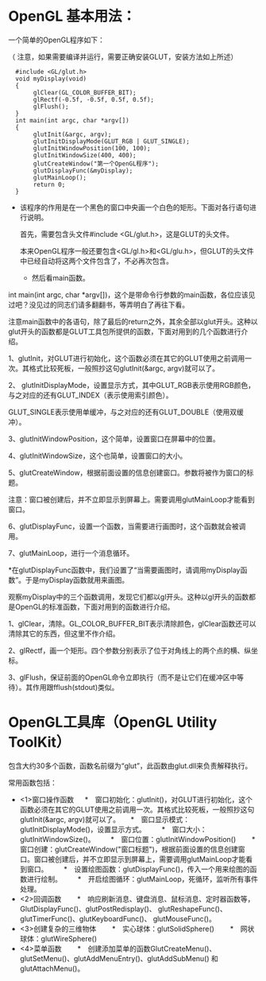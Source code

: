 # OpenGL 基本用法：
 
   一个简单的OpenGL程序如下：
   
   （ 注意，如果需要编译并运行，需要正确安装GLUT，安装方法如上所述）

      #include <GL/glut.h>
      void myDisplay(void)
      {
           glClear(GL_COLOR_BUFFER_BIT);
           glRectf(-0.5f, -0.5f, 0.5f, 0.5f);
           glFlush();
      }
      int main(int argc, char *argv[])
      {
           glutInit(&argc, argv);
           glutInitDisplayMode(GLUT_RGB | GLUT_SINGLE);
           glutInitWindowPosition(100, 100);
           glutInitWindowSize(400, 400);
           glutCreateWindow("第一个OpenGL程序");
           glutDisplayFunc(&myDisplay);
           glutMainLoop();
           return 0;
      }
      
 * 该程序的作用是在一个黑色的窗口中央画一个白色的矩形。下面对各行语句进行说明。
 
     首先，需要包含头文件#include <GL/glut.h>，这是GLUT的头文件。
        
     本来OpenGL程序一般还要包含<GL/gl.h>和<GL/glu.h>，但GLUT的头文件中已经自动将这两个文件包含了，不必再次包含。
       
    * 然后看main函数。
     
int main(int argc, char *argv[])，这个是带命令行参数的main函数，各位应该见过吧？没见过的同志们请多翻翻书，等弄明白了再往下看。

注意main函数中的各语句，除了最后的return之外，其余全部以glut开头。这种以glut开头的函数都是GLUT工具包所提供的函数，下面对用到的几个函数进行介绍。

1、glutInit，对GLUT进行初始化，这个函数必须在其它的GLUT使用之前调用一次。其格式比较死板，一般照抄这句glutInit(&argc, argv)就可以了。

2、 glutInitDisplayMode，设置显示方式，其中GLUT_RGB表示使用RGB颜色，与之对应的还有GLUT_INDEX（表示使用索引颜色）。

GLUT_SINGLE表示使用单缓冲，与之对应的还有GLUT_DOUBLE（使用双缓冲）。

3、glutInitWindowPosition，这个简单，设置窗口在屏幕中的位置。

4、glutInitWindowSize，这个也简单，设置窗口的大小。

5、glutCreateWindow，根据前面设置的信息创建窗口。参数将被作为窗口的标题。

注意：窗口被创建后，并不立即显示到屏幕上。需要调用glutMainLoop才能看到窗口。

6、glutDisplayFunc，设置一个函数，当需要进行画图时，这个函数就会被调用。

7、glutMainLoop，进行一个消息循环。

   *在glutDisplayFunc函数中，我们设置了“当需要画图时，请调用myDisplay函数”。于是myDisplay函数就用来画图。
   
   观察myDisplay中的三个函数调用，发现它们都以gl开头。这种以gl开头的函数都是OpenGL的标准函数，下面对用到的函数进行介绍。
   
1、glClear，清除。GL_COLOR_BUFFER_BIT表示清除颜色，glClear函数还可以清除其它的东西，但这里不作介绍。

2、glRectf，画一个矩形。四个参数分别表示了位于对角线上的两个点的横、纵坐标。

3、glFlush，保证前面的OpenGL命令立即执行（而不是让它们在缓冲区中等待）。其作用跟fflush(stdout)类似。


# OpenGL工具库（OpenGL Utility ToolKit）

包含大约30多个函数，函数名前缀为“glut”，此函数由glut.dll来负责解释执行。

常用函数包括：

 * <1>窗口操作函数
　  *　窗口初始化：glutInit()，对GLUT进行初始化，这个函数必须在其它的GLUT使用之前调用一次。其格式比较死板，一般照抄这句glutInit(&argc, argv)就可以了。
　  *　窗口显示模式：glutInitDisplayMode()，设置显示方式。
　　*　窗口大小：glutInitWindowSize()。
　　*　窗口位置：glutInitWindowPosition()
　　*　窗口创建：glutCreateWindow("窗口标题")，根据前面设置的信息创建窗口。窗口被创建后，并不立即显示到屏幕上，需要调用glutMainLoop才能看到窗口。
　　*　设置绘图函数：glutDisplayFunc()，传入一个用来绘图的函数进行绘制。
　　*　开启绘图循环：glutMainLoop，死循环，监听所有事件处理。
* <2>回调函数
　　*　响应刷新消息、键盘消息、鼠标消息、定时器函数等，GlutDisplayFunc()、glutPostRedisplay()、 glutReshapeFunc()、glutTimerFunc()、glutKeyboardFunc()、 glutMouseFunc()。
* <3>创建复杂的三维物体
　　*　实心球体：glutSolidSphere()
　　*　网状球体：glutWireSphere()
* <4>菜单函数
　　*　创建添加菜单的函数GlutCreateMenu()、glutSetMenu()、glutAddMenuEntry()、glutAddSubMenu() 和glutAttachMenu()。
 
